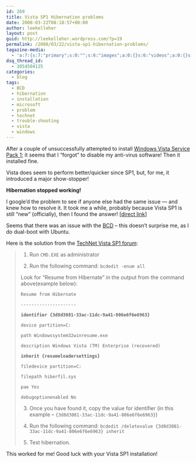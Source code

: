```yaml
---
id: 269
title: Vista SP1 Hibernation problems
date: 2008-03-22T08:18:57+00:00
author: leekelleher
layout: post
guid: http://leekelleher.wordpress.com/?p=19
permalink: /2008/03/22/vista-sp1-hibernation-problems/
tagazine-media:
  - 'a:7:{s:7:"primary";s:0:"";s:6:"images";a:0:{}s:6:"videos";a:0:{}s:11:"image_count";s:1:"0";s:6:"author";s:5:"51466";s:7:"blog_id";s:7:"2580820";s:9:"mod_stamp";s:19:"2008-03-22 08:18:57";}'
dsq_thread_id:
  - 1054584125
categories:
  - blog
tags:
  - BCD
  - hibernation
  - installation
  - microsoft
  - problem
  - technet
  - trouble-shooting
  - vista
  - windows
---
```

After a couple of unsuccessfully attempted to install [Windows Vista Service Pack 1](http://technet.microsoft.com/en-us/windowsvista/bb738089.aspx); it seems that I &#8220;forgot&#8221; to disable my anti-virus software! Then it installed fine.

Vista does seem to perform better/quicker since SP1, but, for me, it introduced a major show-stopper!

**Hibernation stopped working!**

I google&#8217;d the problem to see if anyone else had the same issue &#8212; and knew how to resolve it. It took me a while, probably because Vista SP1 is still &#8220;new&#8221; (officially), then I found the answer! [[direct link](http://forums.microsoft.com/TechNet/ShowPost.aspx?PostID=2897541&SiteID=17)]

Seems that there was an issue with the [BCD](http://en.wikipedia.org/wiki/Boot_Configuration_Data) &#8211; this doesn&#8217;t surprise me, as I do dual-boot with Ubuntu.

Here is the solution from the [TechNet Vista SP1 forum](http://forums.microsoft.com/TechNet/ShowPost.aspx?PostID=2897541&SiteID=17):

> 1. Run `CMD.EXE` as administrator
> 
> 2. Run the following command: `bcdedit -enum all`
> 
> Look for &#8220;Resume from Hibernate&#8221; in the output from the command above(example below):
> 
> `Resume from Hibernate`
> 
> `---------------------`
> 
> **`identifier {3d8d3081-33ac-11dc-9a41-806e6f6e6963}`**
> 
> `device partition=C:`
> 
> `path Windowssystem32winresume.exe`
> 
> `description Windows Vista (TM) Enterprise (recovered)`
> 
> **`inherit {resumeloadersettings}`**
> 
> `filedevice partition=C:`
> 
> `filepath hiberfil.sys`
> 
> `pae Yes`
> 
> `debugoptionenabled No`
> 
> 3. Once you have found it, copy the value for identifier (in this example &#8211; `{3d8d3081-33ac-11dc-9a41-806e6f6e6963}`)
> 
> 4. Run the following command: `bcdedit /deletevalue {3d8d3081-33ac-11dc-9a41-806e6f6e6963} inherit`
> 
> 5. Test hibernation.

This worked for me! Good luck with your Vista SP1 installation!